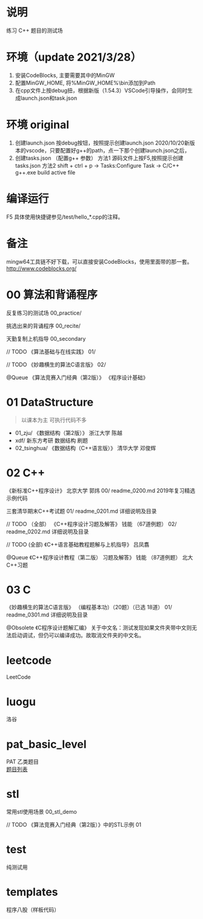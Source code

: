 # 说明
练习 C++ 题目的测试场


# 环境（update 2021/3/28）
1. 安装CodeBlocks, 主要需要其中的MinGW
2. 配置MinGW_HOME, 将%MinGW_HOME%\bin添加到Path
3. 在cpp文件上按debug扭，根据新版（1.54.3）VSCode引导操作，会同时生成launch.json和task.json


# 环境 original
1. 创建launch.json
   按debug按钮，按照提示创建launch.json
   2020/10/20新版本的vscode，只要配置好g++的path，点一下那个创建launch.json之后，
2. 创建tasks.json （配置g++ 参数）
   方法1 源码文件上按F5,按照提示创建tasks.json
   方法2 shift + ctrl + p -> Tasks:Configure Task -> C/C++ g++.exe build active file
 

# 编译运行
F5
具体使用快捷键参见/test/hello_*.cpp的注释。

# 备注
mingw64工具链不好下载，可以直接安装CodeBlocks，使用里面带的那一套。
http://www.codeblocks.org/


# 00 算法和背诵程序
反复练习的测试场
00_practice/

挑选出来的背诵程序
00_recite/

天勤复制上机指导
00_secondary


// TODO
《算法基础与在线实践》
01/

// TODO
《妙趣横生的算法C语言版》
02/


@Queue
《算法竞赛入门经典（第2版）》
《程序设计基础》


# 01 DataStructure
>以课本为主 可执行代码不多
- 01_zju/        《数据结构（第2版）》 浙江大学 陈越
- xdf/        新东方考研 数据结构 刷题
- 02_tsinghua/   《数据结构（C++语言版）》 清华大学 邓俊辉


# 02 C++
《新标准C++程序设计》 北京大学 郭炜
00/ readme_0200.md 2019年复习精选示例代码

三套清华期末C++考试题
01/ readme_0201.md 详细说明及目录

// TODO （全部）
《C++程序设计习题及解答》 钱能 （67道例题）
02/ readme_0202.md 详细说明及目录

// TODO (全部)
《C++语言基础教程题解与上机指导》 吕凤翥

@Queue
《C++程序设计教程（第二版） 习题及解答》 钱能 （87道例题）
北大C++习题


# 03 C
《妙趣横生的算法C语言版》 （编程基本功）（20题）（已选 18道）
01/ readme_0301.md 详细说明及目录

@Obsolete
《C程序设计题解汇编》
关于中文名：测试发现如果文件夹带中文则无法启动调试，但仍可以编译成功。故取消文件夹的中文名。


# leetcode
LeetCode


# luogu
洛谷


# pat_basic_level
PAT 乙类题目  
[题目列表](https://pintia.cn/problem-sets/994805260223102976/problems/type/7)

# stl
常用stl使用场景
00_stl_demo

// TODO
《算法竞赛入门经典（第2版）》中的STL示例
01

# test
纯测试用

# templates
程序八股（样板代码）